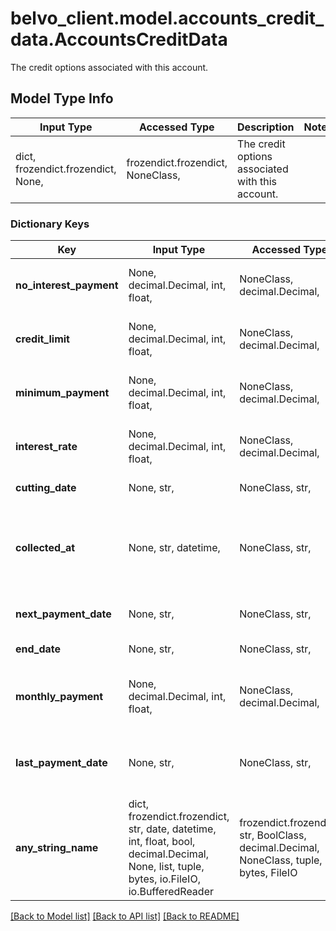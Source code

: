 # belvo_client.model.accounts_credit_data.AccountsCreditData

The credit options associated with this account.

## Model Type Info
Input Type | Accessed Type | Description | Notes
------------ | ------------- | ------------- | -------------
dict, frozendict.frozendict, None,  | frozendict.frozendict, NoneClass,  | The credit options associated with this account. | 

### Dictionary Keys
Key | Input Type | Accessed Type | Description | Notes
------------ | ------------- | ------------- | ------------- | -------------
**no_interest_payment** | None, decimal.Decimal, int, float,  | NoneClass, decimal.Decimal,  | The minimum amount required to pay to avoid generating interest. | value must be a 32 bit float
**credit_limit** | None, decimal.Decimal, int, float,  | NoneClass, decimal.Decimal,  | The maximum amount of credit the owner can receive. | value must be a 32 bit float
**minimum_payment** | None, decimal.Decimal, int, float,  | NoneClass, decimal.Decimal,  | The minimum amount to be paid on the &#x60;next_payment_date&#x60;. | value must be a 32 bit float
**interest_rate** | None, decimal.Decimal, int, float,  | NoneClass, decimal.Decimal,  | The annualized interest rate of the credit. | value must be a 32 bit float
**cutting_date** | None, str,  | NoneClass, str,  | The closing date of the credit period. | 
**collected_at** | None, str, datetime,  | NoneClass, str,  | The ISO-8601 timestamp when the data point was collected. | value must conform to RFC-3339 date-time
**next_payment_date** | None, str,  | NoneClass, str,  | The due date for the next payment (&#x60;YYYY-MM-DD&#x60;). | 
**end_date** | None, str,  | NoneClass, str,  | *This field has been deprecated.*  | [optional] 
**monthly_payment** | None, decimal.Decimal, int, float,  | NoneClass, decimal.Decimal,  | *This field has been deprecated.*  *The recurrent monthly payment, if applicable.*  | [optional] 
**last_payment_date** | None, str,  | NoneClass, str,  | *This field has been deprecated.*   *The date when the last credit payment was made.*  | [optional] 
**any_string_name** | dict, frozendict.frozendict, str, date, datetime, int, float, bool, decimal.Decimal, None, list, tuple, bytes, io.FileIO, io.BufferedReader | frozendict.frozendict, str, BoolClass, decimal.Decimal, NoneClass, tuple, bytes, FileIO | any string name can be used but the value must be the correct type | [optional]

[[Back to Model list]](../../README.md#documentation-for-models) [[Back to API list]](../../README.md#documentation-for-api-endpoints) [[Back to README]](../../README.md)

